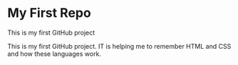 # My First Repo
 This is my first GitHub project

This is my first GitHub project. IT is helping me to remember HTML and CSS and how these languages work. 
